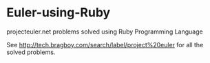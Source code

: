 # Euler-using-Ruby
projecteuler.net problems solved using Ruby Programming Language

See http://tech.bragboy.com/search/label/project%20euler for all the solved problems.
